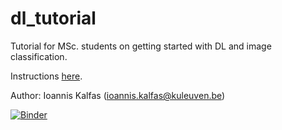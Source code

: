 # dl_tutorial
Tutorial for MSc. students on getting started with DL and image classification.

Instructions [here](https://kuleuven-my.sharepoint.com/:w:/g/personal/ioannis_kalfas_kuleuven_be/Ea8PyDB16oFGpSQw7FshpIwBLZDgdXgyUbpGyEevyCmXIw?e=BvQ9iC).


Author: Ioannis Kalfas (ioannis.kalfas@kuleuven.be)

[![Binder](https://mybinder.org/badge_logo.svg)](https://mybinder.org/v2/gh/kalfasyan/dl_tutorial/HEAD)

